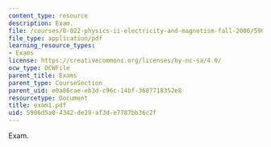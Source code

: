 ```yaml
---
content_type: resource
description: Exam.
file: /courses/8-022-physics-ii-electricity-and-magnetism-fall-2006/5906d5a04342de29af3de7787bb36c2f_exam1.pdf
file_type: application/pdf
learning_resource_types:
- Exams
license: https://creativecommons.org/licenses/by-nc-sa/4.0/
ocw_type: OCWFile
parent_title: Exams
parent_type: CourseSection
parent_uid: e0a86cae-eb3d-c96c-14bf-3687718352e8
resourcetype: Document
title: exam1.pdf
uid: 5906d5a0-4342-de29-af3d-e7787bb36c2f
---
```

Exam.